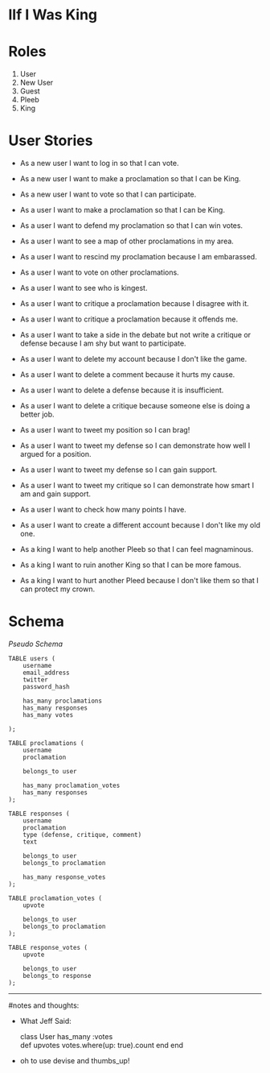  lIf I Was King
===

# Roles
1. User
2. New User
3. Guest
4. Pleeb
5. King

# User Stories

* As a new user I want to log in so that I can vote.
* As a new user I want to make a proclamation so that I can be King.
* As a new user I want to vote so that I can participate.
* As a user I want to make a proclamation so that I can be King.
* As a user I want to defend my proclamation so that I can win votes.
* As a user I want to see a map of other proclamations in my area.
* As a user I want to rescind my proclamation because I am embarassed.
* As a user I want to vote on other proclamations.
* As a user I want to see who is kingest.
* As a user I want to critique a proclamation because I disagree with it.
* As a user I want to critique a proclamation because it offends me.
* As a user I want to take a side in the debate but not write a critique or defense because I am shy but want to participate.

* As a user I want to delete my account because I don't like the game.
* As a user I want to delete a comment because it hurts my cause.
* As a user I want to delete a defense because it is insufficient.
* As a user I want to delete a critique because someone else is doing a better job.

* As a user I want to tweet my position so I can brag!
* As a user I want to tweet my defense so I can demonstrate how well I argued for a position.
* As a user I want to tweet my defense so I can gain support.
* As a user I want to tweet my critique so I can demonstrate how smart I am and gain support.

* As a user I want to check how many points I have.
* As a user I want to create a different account because I don't like my old one.
* As a king I want to help another Pleeb so that I can feel magnaminous.
* As a king I want to ruin another King so that I can be more famous.
* As a king I want to hurt another Pleed because I don't like them so that I can protect my crown.



# Schema

_Pseudo Schema_

	TABLE users (
		username
		email_address
		twitter
		password_hash
	
		has_many proclamations
		has_many responses
		has_many votes

	);

	TABLE proclamations (
		username
		proclamation
		
		belongs_to user
		
		has_many proclamation_votes
		has_many responses
	);

	TABLE responses (
		username
		proclamation
		type (defense, critique, comment)
		text
		
		belongs_to user
		belongs_to proclamation	
		
		has_many response_votes		
	);
	
	TABLE proclamation_votes (
		upvote
	
		belongs_to user
		belongs_to proclamation		
	);
	
	TABLE response_votes (
		upvote
		
		belongs_to user
		belongs_to response
	);

	
---
#notes and thoughts:

* What Jeff Said:

	class User
	 has_many :votes	
  	 	def upvotes
    		votes.where(up: true).count
  		end
	end
	

* oh to use devise and thumbs_up!
